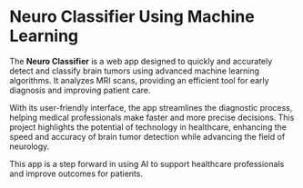 # Neuro Classifier Using Machine Learning

The **Neuro Classifier** is a web app designed to quickly and accurately detect and classify brain tumors using advanced machine learning algorithms. It analyzes MRI scans, providing an efficient tool for early diagnosis and improving patient care. 

With its user-friendly interface, the app streamlines the diagnostic process, helping medical professionals make faster and more precise decisions. This project highlights the potential of technology in healthcare, enhancing the speed and accuracy of brain tumor detection while advancing the field of neurology.

This app is a step forward in using AI to support healthcare professionals and improve outcomes for patients.
